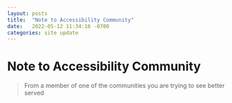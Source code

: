 ```yaml
---
layout: posts
title:  "Note to Accessibility Community"
date:   2022-05-12 11:34:16 -0700
categories: site update
---
```

# Note to Accessibility Community
>From a member of one  of the communities you are trying to see better served


